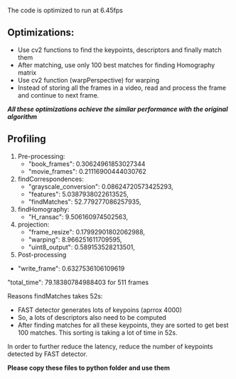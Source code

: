 The code is optimized to run at 6.45fps

## Optimizations: 
* Use cv2 functions to find the keypoints, descriptors and finally match them
* After matching, use only 100 best matches for finding Homography matrix
* Use cv2 function (warpPerspective) for warping 
* Instead of storing all the frames in a video, read and process the frame and continue to next frame.

**_All these optimizations achieve the similar performance with the original algorithm_**

## Profiling
1. Pre-processing:
   * "book_frames": 0.30624961853027344
   * "movie_frames": 0.21116900444030762
2. findCorrespondences:
   * "grayscale_conversion": 0.08624720573425293,
   * "features": 5.0387938022613525,
   * "findMatches": 52.779277086257935,
3. findHomography:
   * "H_ransac": 9.506160974502563,
4. projection:
   * "frame_resize": 0.17992901802062988,
   * "warping": 8.966251611709595,
   * "uint8_output": 0.589153528213501,
5. Post-processing
* "write_frame": 0.6327536106109619

"total_time": 79.18380784988403 for 511 frames

Reasons findMatches takes 52s:
* FAST detector generates lots of keypoins (aprrox 4000)
* So, a lots of descriptors also need to be computed
* After finding matches for all these keypoints, they are sorted to get best 100 matches. This sorting is taking a lot of time in 52s.

In order to further reduce the latency, reduce the number of keypoints detected by FAST detector.

**Please copy these files to python folder and use them**
